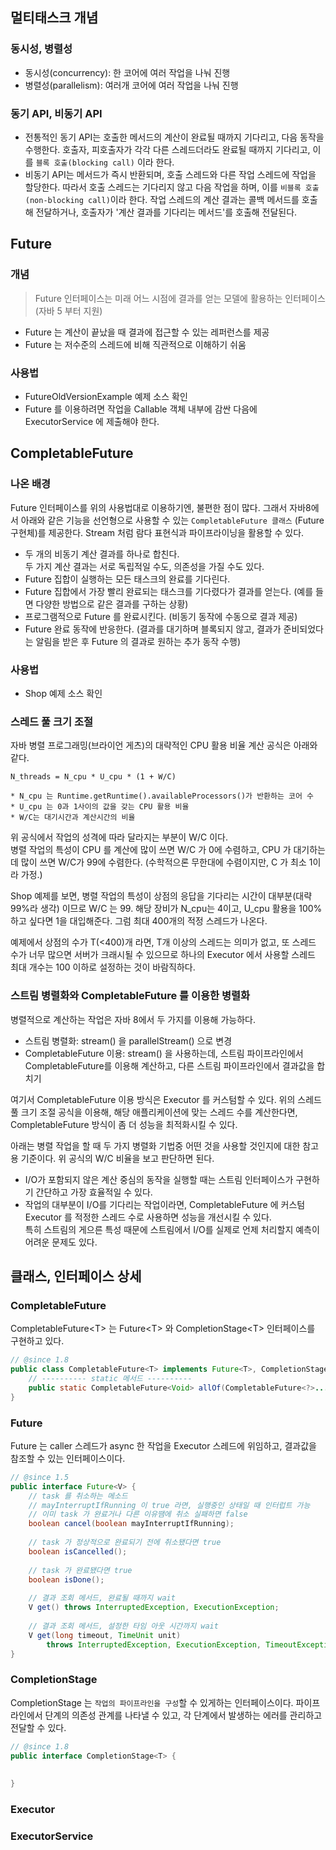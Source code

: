 ## 멀티태스크 개념
### 동시성, 병렬성
* 동시성(concurrency): 한 코어에 여러 작업을 나눠 진행
* 병렬성(parallelism): 여러개 코어에 여러 작업을 나눠 진행

### 동기 API, 비동기 API
* 전통적인 동기 API는 호출한 메서드의 계산이 완료될 때까지 기다리고, 다음 동작을 수행한다.
호출자, 피호출자가 각각 다른 스레드더라도 완료될 때까지 기다리고, 이를 `블록 호출(blocking call)` 이라 한다.
* 비동기 API는 메서드가 즉시 반환되며, 호출 스레드와 다른 작업 스레드에 작업을 할당한다.
따라서 호출 스레드는 기다리지 않고 다음 작업을 하며, 이를 `비블록 호출(non-blocking call)`이라 한다.
작업 스레드의 계산 결과는 콜백 메서드를 호출해 전달하거나, 호출자가 '계산 결과를 기다리는 메서드'를 호출해
전달된다.

## Future
### 개념
> Future 인터페이스는 미래 어느 시점에 결과를 얻는 모델에 활용하는 인터페이스 (자바 5 부터 지원)

* Future 는 계산이 끝났을 때 결과에 접근할 수 있는 레퍼런스를 제공
* Future 는 저수준의 스레드에 비해 직관적으로 이해하기 쉬움

### 사용법
* FutureOldVersionExample 예제 소스 확인
* Future 를 이용하려면 작업을 Callable 객체 내부에 감싼 다음에 ExecutorService 에 제출해야 한다.

## CompletableFuture
### 나온 배경
Future 인터페이스를 위의 사용법대로 이용하기엔, 불편한 점이 많다.
그래서 자바8에서 아래와 같은 기능을 선언형으로 사용할 수 있는 `CompletableFuture 클래스`
(Future 구현체)를 제공한다. Stream 처럼 람다 표현식과 파이프라이닝을 활용할 수 있다. 
* 두 개의 비동기 계산 결과를 하나로 합친다.  
두 가지 계산 결과는 서로 독립적일 수도, 의존성을 가질 수도 있다.
* Future 집합이 실행하는 모든 태스크의 완료를 기다린다.
* Future 집합에서 가장 빨리 완료되는 태스크를 기다렸다가 결과를 얻는다. (예를 들면 다양한 방법으로 
같은 결과를 구하는 상황)
* 프로그램적으로 Future 를 완료시킨다. (비동기 동작에 수동으로 결과 제공)
* Future 완료 동작에 반응한다. (결과를 대기하며 블록되지 않고, 결과가 준비되었다는 알림을 받은 후 
Future 의 결과로 원하는 추가 동작 수행)

### 사용법
* Shop 예제 소스 확인

### 스레드 풀 크기 조절
자바 병렬 프로그래밍(브라이언 게츠)의 대략적인 CPU 활용 비율 계산 공식은 아래와 같다.
```
N_threads = N_cpu * U_cpu * (1 + W/C)

* N_cpu 는 Runtime.getRuntime().availableProcessors()가 반환하는 코어 수
* U_cpu 는 0과 1사이의 값을 갖는 CPU 활용 비율
* W/C는 대기시간과 계산시간의 비율
```
위 공식에서 작업의 성격에 따라 달라지는 부분이 W/C 이다.  
병렬 작업의 특성이 CPU 를 계산에 많이 쓰면 W/C 가 0에 수렴하고, CPU 가 대기하는데 많이 쓰면 W/C가 99에 수렴한다.
(수학적으론 무한대에 수렴이지만, C 가 최소 1이라 가정.)

Shop 예제를 보면, 병렬 작업의 특성이 상점의 응답을 기다리는 시간이 대부분(대략 99%라 생각) 이므로 W/C 는 99.
해당 장비가 N_cpu는 4이고, U_cpu 활용을 100% 하고 싶다면 1을 대입해준다.
그럼 최대 400개의 적정 스레드가 나온다.

예제에서 상점의 수가 T(<400)개 라면, T개 이상의 스레드는 의미가 없고, 또 스레드 수가 너무 많으면
서버가 크래시될 수 있으므로 하나의 Executor 에서 사용할 스레드 최대 개수는 100 이하로 설정하는 것이
바람직하다.

### 스트림 병렬화와 CompletableFuture 를 이용한 병렬화
병렬적으로 계산하는 작업은 자바 8에서 두 가지를 이용해 가능하다.
* 스트림 병렬화: stream() 을 parallelStream() 으로 변경
* CompletableFuture 이용: stream() 을 사용하는데, 스트림 파이프라인에서 CompletableFuture를 
이용해 계산하고, 다른 스트림 파이프라인에서 결과값을 합치기

여기서 CompletableFuture 이용 방식은 Executor 를 커스텀할 수 있다.
위의 스레드 풀 크기 조절 공식을 이용해, 해당 애플리케이션에 맞는 스레드 수를 계산한다면,
CompletableFuture 방식이 좀 더 성능을 최적화시킬 수 있다.

아래는 병렬 작업을 할 때 두 가지 병렬화 기법중 어떤 것을 사용할 것인지에 대한 참고용 기준이다.
위 공식의 W/C 비율을 보고 판단하면 된다.
* I/O가 포함되지 않은 계산 중심의 동작을 실행할 때는 스트림 인터페이스가 구현하기 간단하고 가장 효율적일 수 있다.
* 작업의 대부분이 I/O를 기다리는 작업이라면, CompletableFuture 에 커스텀 Executor 를 적정한 스레드 수로
사용하면 성능을 개선시킬 수 있다.  
특히 스트림의 게으른 특성 때문에 스트림에서 I/O를 실제로 언제 처리할지 예측이 어려운 문제도 있다.

## 클래스, 인터페이스 상세
### CompletableFuture
CompletableFuture\<T\> 는 Future\<T\> 와 CompletionStage\<T\> 인터페이스를 구현하고 있다.
```java
// @since 1.8
public class CompletableFuture<T> implements Future<T>, CompletionStage<T> {
    // ---------- static 메서드 ----------
    public static CompletableFuture<Void> allOf(CompletableFuture<?>... cfs);
}
```

### Future
Future 는 caller 스레드가 async 한 작업을 Executor 스레드에 위임하고, 결과값을 참조할 수 있는 인터페이스이다.
```java
// @since 1.5
public interface Future<V> {
    // task 를 취소하는 메소드
    // mayInterruptIfRunning 이 true 라면, 실행중인 상태일 때 인터럽트 가능
    // 이미 task 가 완료거나 다른 이유땜에 취소 실패하면 false
    boolean cancel(boolean mayInterruptIfRunning);
    
    // task 가 정상적으로 완료되기 전에 취소됐다면 true
    boolean isCancelled();
    
    // task 가 완료됐다면 true
    boolean isDone();
    
    // 결과 조회 메서드, 완료될 때까지 wait
    V get() throws InterruptedException, ExecutionException;
    
    // 결과 조회 메서드, 설정한 타임 아웃 시간까지 wait
    V get(long timeout, TimeUnit unit) 
        throws InterruptedException, ExecutionException, TimeoutException;
}
``` 

### CompletionStage
CompletionStage 는 `작업의 파이프라인을 구성`할 수 있게하는 인터페이스이다.
파이프라인에서 단계의 의존성 관계를 나타낼 수 있고, 각 단계에서 발생하는 에러를 
관리하고 전달할 수 있다.
```java
// @since 1.8
public interface CompletionStage<T> {
    
     
}
```

### Executor

### ExecutorService